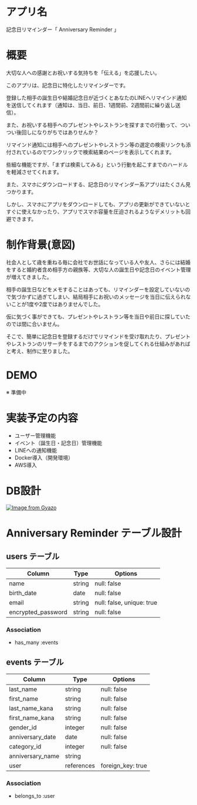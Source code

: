 # アプリ名
記念日リマインダー「 Anniversary Reminder 」
# 概要
大切な人への感謝とお祝いする気持ちを「伝える」を応援したい。

このアプリは、記念日に特化したリマインダーです。

登録した相手の誕生日や結婚記念日が近づくとあなたのLINEへリマインド通知を送信してくれます（通知は、当日、前日、1週間前、2週間前に繰り返し送信）。

また、お祝いする相手へのプレゼントやレストランを探すまでの行動って、ついつい後回しになりがちではありせんか？

リマインド通知には相手へのプレゼントやレストラン等の選定の検索リンクも添付されているのでワンクリックで検索結果のページを表示してくれます。

些細な機能ですが、「まずは検索してみる」という行動を起こすまでのハードルを軽減させてくれます。

また、スマホにダウンロードする、記念日のリマインダー系アプリはたくさん見つかります。

しかし、スマホにアプリをダウンロードしても、アプリの更新ができていないとすぐに使えなかったり、アプリでスマホ容量を圧迫されるようなデメリットも回避できます。

# 制作背景(意図)
社会人として歳を重ねる毎に会社でお世話になっている人や友人、さらには結婚をすると婚約者含め相手方の親族等、大切な人の誕生日や記念日のイベント管理が増えてきました。

相手の誕生日などをメモすることはあっても、リマインダーを設定していないので気づかずに過ぎてしまい、結局相手にお祝いのメッセージを当日に伝えられないことが1度や2度ではありませんでした。

仮に気づく事ができても、プレゼントやレストラン等を当日や前日に探していたのでは間に合いません。

そこで、簡単に記念日を登録するだけでリマインドを受け取れたり、プレゼントやレストランのリサーチをするまでのアクションを促してくれる仕組みがあればと考え、制作に至りました。

# DEMO
※ 準備中
# 実装予定の内容
- ユーザー管理機能
- イベント（誕生日・記念日）管理機能
- LINEへの通知機能
- Docker導入（開発環境）
- AWS導入
# DB設計
[![Image from Gyazo](https://i.gyazo.com/c92726f4a839e9d2504c75acbac7a7da.png)](https://gyazo.com/c92726f4a839e9d2504c75acbac7a7da)
# Anniversary Reminder テーブル設計

## users テーブル

| Column             | Type       | Options                   |
| ------------------ | ---------- | ------------------------- |
| name               | string     | null: false               |
| birth_date         | date       | null: false               |
| email              | string     | null: false, unique: true |
| encrypted_password | string     | null: false               |

### Association

- has_many :events

## events テーブル

| Column             | Type       | Options                   |
| ------------------ | ---------- | ------------------------- |
| last_name          | string     | null: false               |
| first_name         | string     | null: false               |
| last_name_kana     | string     | null: false               |
| first_name_kana    | string     | null: false               |
| gender_id          | integer    | null: false               |
| anniversary_date   | date       | null: false               |
| category_id        | integer    | null: false               |
| anniversary_name   | string     |                           |
| user               | references | foreign_key: true         |
### Association

- belongs_to :user